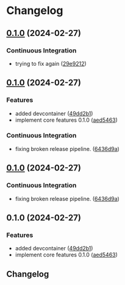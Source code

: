 # Changelog

## [0.1.0](https://github.com/robbert229/pihole-operator/compare/v0.1.0...v0.1.0) (2024-02-27)


### Continuous Integration

* trying to fix again ([29e9212](https://github.com/robbert229/pihole-operator/commit/29e92121da25df5bd1885c0171b7e3082adf07fc))

## [0.1.0](https://github.com/robbert229/pihole-operator/compare/v0.1.0...v0.1.0) (2024-02-27)


### Features

* added devcontainer ([49dd2b1](https://github.com/robbert229/pihole-operator/commit/49dd2b1dd2b06d490385eb1f3f7dbd882763d6d8))
* implement core features 0.1.0 ([aed5463](https://github.com/robbert229/pihole-operator/commit/aed5463123721bed4a417c351d777dfa854856ac))


### Continuous Integration

* fixing broken release pipeline. ([6436d9a](https://github.com/robbert229/pihole-operator/commit/6436d9a2fbc51f29bd6da6142089923d693522b0))

## [0.1.0](https://github.com/robbert229/pihole-operator/compare/v0.1.0...v0.1.0) (2024-02-27)


### Continuous Integration

* fixing broken release pipeline. ([6436d9a](https://github.com/robbert229/pihole-operator/commit/6436d9a2fbc51f29bd6da6142089923d693522b0))

## 0.1.0 (2024-02-27)


### Features

* added devcontainer ([49dd2b1](https://github.com/robbert229/pihole-operator/commit/49dd2b1dd2b06d490385eb1f3f7dbd882763d6d8))
* implement core features 0.1.0 ([aed5463](https://github.com/robbert229/pihole-operator/commit/aed5463123721bed4a417c351d777dfa854856ac))

## Changelog
